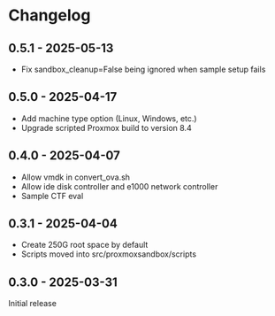 # Changelog

## 0.5.1 - 2025-05-13

- Fix sandbox_cleanup=False being ignored when sample setup fails
 
## 0.5.0 - 2025-04-17

- Add machine type option (Linux, Windows, etc.)
- Upgrade scripted Proxmox build to version 8.4

## 0.4.0 - 2025-04-07

- Allow vmdk in convert_ova.sh
- Allow ide disk controller and e1000 network controller
- Sample CTF eval

## 0.3.1 - 2025-04-04

- Create 250G root space by default
- Scripts moved into src/proxmoxsandbox/scripts

## 0.3.0 - 2025-03-31 

Initial release